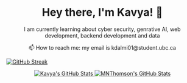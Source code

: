 <h1 align="center">Hey there, I'm Kavya! 👋</h1>

<p align="center">I am currently learning about cyber security, genrative AI, web development, backend development and data</p>
<p align="center">📫 How to reach me: my email is kdalmi01@student.ubc.ca</p>
<p align="center">
 
</p>

[![GitHub Streak](https://github-readme-streak-stats.herokuapp.com?user=KavyaDalmia)](https://git.io/streak-stats)


<p align="center"><a href="#">
  <img alt="Kavya's GitHub Stats" src="https://github-readme-stats.vercel.app/api?username=KavyaDalmia&theme=onedark&show_icons=true&hide_rank=true&custom_title=Stats&count_private=true&hide_border=true&hide=issues&line_height=24&bg_color=0d1117&disable_animations=true&include_all_commits=true" />
  <img alt="MNThomson's GitHub Stats" src="https://github-readme-stats.vercel.app/api/top-langs/?username=KavyaDalmia&layout=compact&theme=onedark&count_private=true&hide_border=true&bg_color=0d1117&disable_animations=true&exclude_repo=GetMeThere,dotfiles" />
</a></p>

